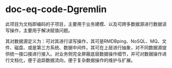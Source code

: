 # doc-eq-code-Dgremlin
此项目为文档即编码的子项目，主要用于业务建模、以及可跨多数据源进行数据读写操作，主要用于解决赋值问题。

其对数据源定义为：可对其进行读写操作，其可是RMDBping、NoSQL、MQ、文件、磁盘、或是第三方系统、数据中间件。其可在上层进行抽象，对不同数据源提供统一接口接进行接入。对业务侧完全屏蔽底层数据操作细节，并可对数据操作进行文档化，便于追踪数据流向，便于复杂数据操作的维护与扩展。
